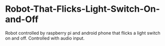 Robot-That-Flicks-Light-Switch-On-and-Off
=========================================

Robot controlled by raspberry pi and android phone that flicks a light switch on and off. Controlled with audio input.
